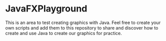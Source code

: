 # JavaFXPlayground
This is an area to test creating graphics with Java. Feel free to create your own scripts and add them to this repository to share and discover how to create and use Java to create our graphics for practice.

